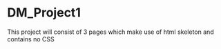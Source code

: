 # DM_Project1
This project will consist of 3 pages which make use of html skeleton and contains no CSS 
